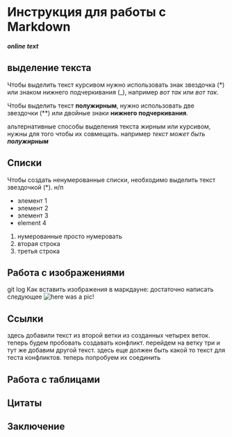 # Инструкция для работы с Markdown

***online text***
## выделение текста
Чтобы выделить текст курсивом нужно использовать знак звездочка (*) или знаком нижнего подчеркивания (_), например *вот так* или _вот так_.

Чтобы выделить текст **полужирным**, нужно использовать две звездочки (**) или двойные знаки __нижнего подчеркивания__.

альтернативные способы выделения текста жирным или курсивом, нужны для того чтобы их совмещать. например _текст может быть **полужирным**_
## Списки
Чтобы создать ненумерованные списки, необходимо выделить текст звездочкой (*). н/п
* элемент 1
* элемент 2
* элемент 3
* element 4

1. нумерованные просто нумеровать
2. вторая строка
3. третья строка
    
## Работа с изображениями
git log
Как вставить изображения в маркдауне: достаточно написать следующее ![here was a pic!](srAr.jpg)

## Ссылки
здесь добавили текст из второй ветки из созданных четырех веток. теперь будем пробовать создавать конфликт. перейдем на ветку три и тут же добавим другой текст.
здесь еще должен быть какой то текст для теста конфликтов. теперь попробуем их соединить
## Работа с таблицами

## Цитаты

## Заключение
